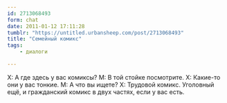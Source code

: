```yaml
---
id: 2713068493
form: chat
date: 2011-01-12 17:11:28
tumblr: "https://untitled.urbansheep.com/post/2713068493"
title: "Семейный комикс"
tags:
    - диалоги

---
```


X: А где здесь у вас комиксы?
M: В той стойке посмотрите.
X: Какие-то они у вас тонкие.
M: А что вы ищете?
X: Трудовой комикс. Уголовный ещё, и гражданский комикс в двух частях, если у вас есть.

